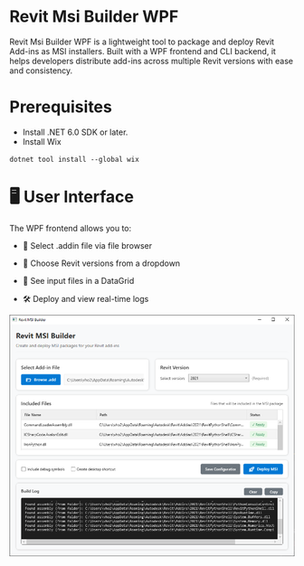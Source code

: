 
# Revit Msi Builder WPF

Revit Msi Builder WPF is a lightweight tool to package and deploy Revit Add-ins as MSI installers. Built with a WPF frontend and CLI backend, it helps developers distribute add-ins across multiple Revit versions with ease and consistency.

# Prerequisites

- Install .NET 6.0 SDK or later.
- Install Wix 
```
dotnet tool install --global wix
```

# 🖥️ User Interface

The WPF frontend allows you to:

- 📂 Select .addin file via file browser

- 🔽 Choose Revit versions from a dropdown

- 📄 See input files in a DataGrid

- 🛠 Deploy and view real-time logs

![](./docs/RevitMsiBuilder_QfMP8Tqq67.png)

